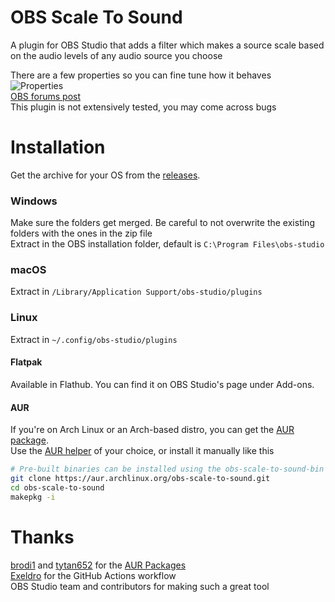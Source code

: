 # OBS Scale To Sound
A plugin for OBS Studio that adds a filter which makes a source scale based on the audio levels of any audio source you choose 

There are a few properties so you can fine tune how it behaves  
![Properties](https://dimtpap.xyz/obs-scale-to-sound/plugin-properties.png)  
[OBS forums post](https://obsproject.com/forum/resources/scale-to-sound.1336/)  
This plugin is not extensively tested, you may come across bugs
# Installation
Get the archive for your OS from the [releases](https://github.com/dimtpap/obs-scale-to-sound/releases).  
### Windows
Make sure the folders get merged. Be careful to not overwrite the existing folders with the ones in the zip file  
Extract in the OBS installation folder, default is `C:\Program Files\obs-studio`

### macOS
Extract in `/Library/Application Support/obs-studio/plugins`

### Linux
Extract in `~/.config/obs-studio/plugins`  
#### Flatpak
Available in Flathub. You can find it on OBS Studio's page under Add-ons.  
#### AUR
If you're on Arch Linux or an Arch-based distro, you can get the [AUR package](https://aur.archlinux.org/packages/?O=0&K=obs-scale-to-sound).  
Use the [AUR helper](https://wiki.archlinux.org/title/AUR_helpers) of your choice, or install it manually like this
```bash
# Pre-built binaries can be installed using the obs-scale-to-sound-bin package
git clone https://aur.archlinux.org/obs-scale-to-sound.git  
cd obs-scale-to-sound  
makepkg -i
```

# Thanks
[brodi1](https://github.com/brodi1) and [tytan652](https://github.com/tytan652) for the [AUR Packages](https://aur.archlinux.org/packages/?O=0&K=obs-scale-to-sound)  
[Exeldro](https://github.com/exeldro) for the GitHub Actions workflow  
OBS Studio team and contributors for making such a great tool  
